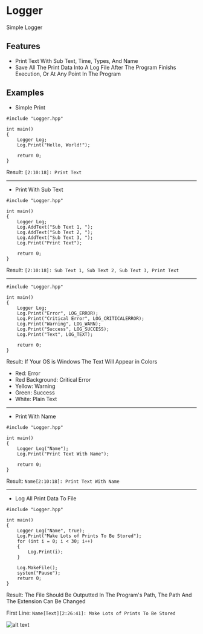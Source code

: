 # Logger
Simple Logger

## Features
* Print Text With Sub Text, Time, Types, And Name
* Save All The Print Data Into A Log File After The Program Finishs Execution, Or At Any Point In The Program

## Examples
* Simple Print
```
#include "Logger.hpp"

int main()
{
	Logger Log;
	Log.Print("Hello, World!");
	
	return 0;
}
```
Result: `[2:10:18]: Print Text`

---

* Print With Sub Text
```
#include "Logger.hpp"

int main()
{
	Logger Log;
	Log.AddText("Sub Text 1, ");
	Log.AddText("Sub Text 2, ");
	Log.AddText("Sub Text 3, ");
	Log.Print("Print Text");
  
	return 0;
}
```
Result: `[2:10:18]: Sub Text 1, Sub Text 2, Sub Text 3, Print Text`

---

```
#include "Logger.hpp"

int main()
{
	Logger Log;
	Log.Print("Error", LOG_ERROR);
	Log.Print("Critical Error", LOG_CRITICALERROR);
	Log.Print("Warning", LOG_WARN);
	Log.Print("Success", LOG_SUCCESS);
	Log.Print("Text", LOG_TEXT);
  
	return 0;
}
```
Result: If Your OS is Windows The Text Will Appear in Colors
- Red: Error
- Red Background: Critical Error
- Yellow: Warning
- Green: Success
- White: Plain Text

---

* Print With Name
```
#include "Logger.hpp"

int main()
{
	Logger Log("Name");
	Log.Print("Print Text With Name");
  
	return 0;
}
```
Result: `Name[2:10:18]: Print Text With Name`

---

* Log All Print Data To File
```
#include "Logger.hpp"

int main()
{
	Logger Log("Name", true);
	Log.Print("Make Lots of Prints To Be Stored");
	for (int i = 0; i < 30; i++)
	{
		Log.Print(i);
	}

	Log.MakeFile();
	system("Pause");
	return 0;
}
```
Result: The File Should Be Outputted In The Program's Path, The Path And The Extension Can Be Changed

First Line: `Name[Text][2:26:41]: Make Lots of Prints To Be Stored`

![alt text](https://i.postimg.cc/0ytbMVjS/Example.png)
